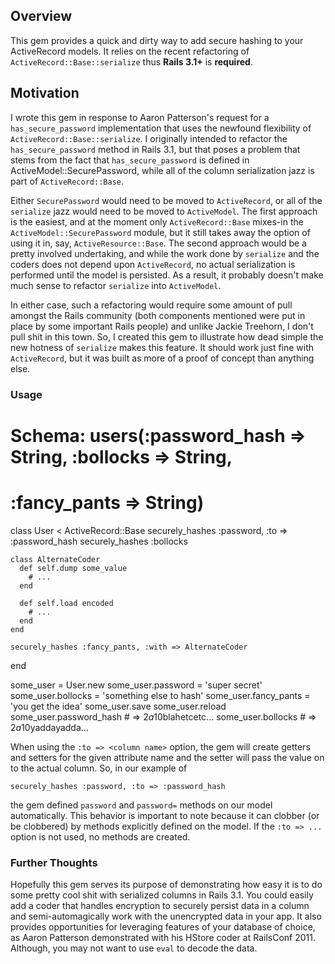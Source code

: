 ## Overview

This gem provides a quick and dirty way to add secure hashing to your
ActiveRecord models.  It relies on the recent refactoring of
`ActiveRecord::Base::serialize` thus **Rails 3.1+** is **required**.

## Motivation

I wrote this gem in response to Aaron Patterson's request for a
`has_secure_password` implementation that uses the newfound flexibility of
`ActiveRecord::Base::serialize`.  I originally intended to refactor the
`has_secure_password` method in Rails 3.1, but that poses a problem that
stems from the fact that `has_secure_password` is defined in ActiveModel::SecurePassword,
while all of the column serialization jazz is part of `ActiveRecord::Base`.

Either `SecurePassword` would need to be moved to `ActiveRecord`, or all of
the `serialize` jazz would need to be moved to `ActiveModel`.  The first
approach is the easiest, and at the moment only `ActiveRecord::Base` mixes-in
the `ActiveModel::SecurePassword` module, but it still takes away the option
of using it in, say, `ActiveResource::Base`.  The second approach would be
a pretty involved undertaking, and while the work done by `serialize` and the
coders does not depend upon `ActiveRecord`, no actual serialization is
performed until the model is persisted.  As a result, it probably doesn't make
much sense to refactor `serialize` into `ActiveModel`.

In either case, such a refactoring would require some amount of pull amongst
the Rails community (both components mentioned were put in place by some
important Rails people) and unlike Jackie Treehorn, I don't pull shit in this
town.  So, I created this gem to illustrate how dead simple the new hotness
of `serialize` makes this feature.  It should work just fine with
`ActiveRecord`, but it was built as more of a proof of concept than anything
else.

### Usage

  # Schema: users(:password_hash => String, :bollocks => String,
  #   :fancy_pants => String)
  class User < ActiveRecord::Base
    securely_hashes :password, :to => :password_hash
    securely_hashes :bollocks
    
    class AlternateCoder
      def self.dump some_value
        # ...
      end
      
      def self.load encoded
        # ...
      end
    end
    
    securely_hashes :fancy_pants, :with => AlternateCoder
  end

  some_user = User.new
  some_user.password    = 'super secret'
  some_user.bollocks    = 'something else to hash'
  some_user.fancy_pants = 'you get the idea'
  some_user.save
  some_user.reload
  some_user.password_hash # => $2a$10blahetcetc...
  some_user.bollocks      # => $2a$10yaddayadda...

When using the `:to => <column name>` option, the gem will create getters and
setters for the given attribute name and the setter will pass the value on
to the actual column.  So, in our example of

    securely_hashes :password, :to => :password_hash
    
the gem defined `password` and `password=` methods on our model automatically.
This behavior is important to note because it can clobber (or be clobbered) by
methods explicitly defined on the model. If the `:to => ...` option is not
used, no methods are created.

### Further Thoughts

Hopefully this gem serves its purpose of demonstrating how easy it is to do
some pretty cool shit with serialized columns in Rails 3.1.  You could easily
add a coder that handles encryption to securely persist data in a column and
semi-automagically work with the unencrypted data in your app.  It also
provides opportunities for leveraging features of your database of choice, as
Aaron Patterson demonstrated with his HStore coder at RailsConf 2011.
Although, you may not want to use `eval` to decode the data.

